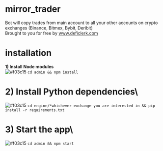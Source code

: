# mirror_trader
Bot will copy trades from main account to all your other accounts on crypto exchanges (Binance, Bitmex, Bybit, Deribit)\
Brought to you for free by www.deficlerk.com

# installation
**1) Install Node modules**\
![#f03c15](https://via.placeholder.com/15/f03c15/000000?text=+) `cd admin && npm install`

# **2) Install Python dependencies**\
![#f03c15](https://via.placeholder.com/15/f03c15/000000?text=+) `cd engine/*whichever exchange you are interested in && pip install -r requirements.txt`

# **3) Start the app**\
![#f03c15](https://via.placeholder.com/15/f03c15/000000?text=+) `cd admin && npm start`

